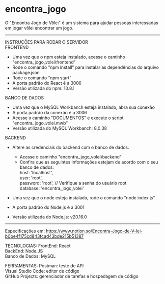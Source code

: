 # encontra_jogo
O "Encontra Jogo de Vôlei" é um sistema para ajudar pessoas interessadas em jogar vôlei encontrar um jogo.

----------------------------------------  

INSTRUÇÕES PARA RODAR O SERVIDOR  
FRONTEND  
- Uma vez que o npm esteja instalado, acesse o caminho "encontra_jogo_volei\frontend"  
- Rode o comando "npm install" para instalar as dependências do arquivo package.json  
- Rode o comando "npm start"  
- A porta padrão do React é a 3000    
- Versão utilizada do npm: 10.8.1  

BANCO DE DADOS
- Uma vez que o MySQL Workbanch esteja instalado, abra sua conexão  
- A porta padrão da conexão é a 3006  
- Acesse o caminho "DOCUMENTOS" e execute o script "encontra_jogo_volei.mwb"  
- Versão utilizada do MySQL Workbanch: 8.0.38

BACKEND  
- Altere as credenciais do backend com o banco de dados. 
    - Acesse o caminho "encontra_jogo_volei\backend"  
    - Confira que as seguintes informações estejam de acordo com o seu banco de dados:  
        host: 'localhost',  
        user: 'root',  
        password: 'root', // Verifique a senha do usuário root  
        database: 'encontra_jogo_volei'  

- Uma vez que o node esteja instalado, rode o comando "node index.js"  
- A porta padrão do Node.js é a 3001
- Versão utilizada do Node.js: v20.16.0  

----------------------------------------  

Especificações em:
https://www.notion.so/Encontra-Jogo-de-V-lei-b0be4f175cd843fcad43bde215b51387

TECNOLOGIAS:
FrontEnd: React  
BackEnd: Node.JS  
Banco de Dados: MySQL  

FERRAMENTAS:
Postman: teste de API  
Visual Studio Code: editor de código  
GitHub Projects: gerenciador de tarefas e hospedagem de código  